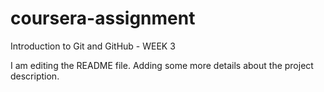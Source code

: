 # coursera-assignment
Introduction to Git and GitHub - WEEK 3

I am editing the README file. Adding some more details about the project description.
